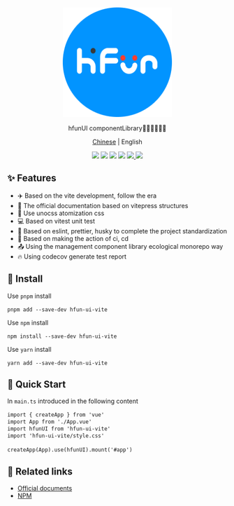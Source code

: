<br>
<p align="center">
<img src="https://github.com/hfunteam/hfun-ui/blob/publish-hfun-ui/packages/hfun-ui/hfunDocs/docs/public/logo.png?raw=true" alt="hfunui" height="250" width="250">
</p>

<p align="center">
hfunUI componentLibrary🧑‍💻👩‍💻👨‍💻
</p>

<p align="center">
  <a href="https://github.com/hfunteam/hfun-ui/blob/publish-hfun-ui/README.md">Chinese</a> | English
</p>

<p align="center">
<img src="https://img.shields.io/github/license/hfunteam/hfun-ui"/>
<img src="https://img.shields.io/github/package-json/v/hfunteam/hfun-ui"/>
<img src="https://img.shields.io/github/last-commit/hfunteam/hfun-ui"/>
<img src="https://img.shields.io/npm/v/hfun-ui-vite"/>
<a href="https://codecov.io/gh/hfunteam/hfun-ui" > 
 <img src="https://codecov.io/gh/hfunteam/hfun-ui/branch/master/graph/badge.svg?token=Z33NZJF0EH"/> 
 </a>
<img src="https://img.shields.io/github/stars/hfunteam"/>

## ✨ Features

- ✈️  Based on the vite development, follow the era
- 📝 The official documentation based on vitepress structures
- 🌈 Use unocss atomization css
- 💻 Based on vitest unit test
- 📰 Based on eslint, prettier, husky to complete the project standardization
- 🧮 Based on making the action of ci, cd
- 📤 Using the management component library ecological monorepo way
- 🔥 Using codecov generate test report
## 🔑 Install

Use `pnpm` install

```shell
pnpm add --save-dev hfun-ui-vite
```

Use `npm` install

```shell
npm install --save-dev hfun-ui-vite
```

Use `yarn` install

```shell
yarn add --save-dev hfun-ui-vite
```

## 🎉 Quick Start

In ` main.ts ` introduced in the following content

```
import { createApp } from 'vue'
import App from './App.vue'
import hfunUI from 'hfun-ui-vite'
import 'hfun-ui-vite/style.css'

createApp(App).use(hfunUI).mount('#app')
```

## 🎨 Related links

- [Official documents](https://hfunteam.github.io/)
- [NPM](https://www.npmjs.com/package/hfun-ui-vite)